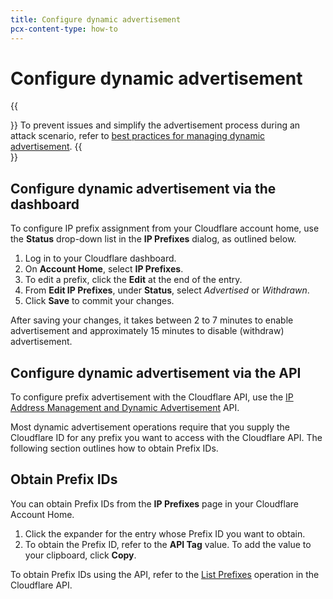 ```yaml
---
title: Configure dynamic advertisement
pcx-content-type: how-to
---
```


# Configure dynamic advertisement

{{<Aside>}}
To prevent issues and simplify the advertisement process during an attack scenario, refer to [best practices for managing dynamic advertisement](/best-practices/dynamic-advertisement).
{{</Aside>}}

## Configure dynamic advertisement via the dashboard

To configure IP prefix assignment from your Cloudflare account home, use the **Status** drop-down list in the **IP Prefixes** dialog, as outlined below.

1. Log in to your Cloudflare dashboard.
1. On **Account Home**, select **IP Prefixes**.
1. To edit a prefix, click the **Edit** at the end of the entry.
1. From **Edit IP Prefixes**, under **Status**, select _Advertised_ or _Withdrawn_.
1. Click **Save** to commit your changes.

After saving your changes, it takes between 2 to 7 minutes to enable advertisement and approximately 15 minutes to disable (withdraw) advertisement.

## Configure dynamic advertisement via the API

To configure prefix advertisement with the Cloudflare API, use the [IP Address Management and Dynamic Advertisement](https://api.cloudflare.com/#ip-address-management-dynamic-advertisement-properties) API.

Most dynamic advertisement operations require that you supply the Cloudflare ID for any prefix you want to access with the Cloudflare API. The following section outlines how to obtain Prefix IDs.

## Obtain Prefix IDs

You can obtain Prefix IDs from the **IP Prefixes** page in your Cloudflare Account Home.

1. Click the expander for the entry whose Prefix ID you want to obtain.
1. To obtain the Prefix ID, refer to the **API Tag** value. To add the value to your clipboard, click **Copy**.

To obtain Prefix IDs using the API, refer to the [List Prefixes](https://api.cloudflare.com/#ip-address-management-prefixes-list-prefixes) operation in the Cloudflare API.